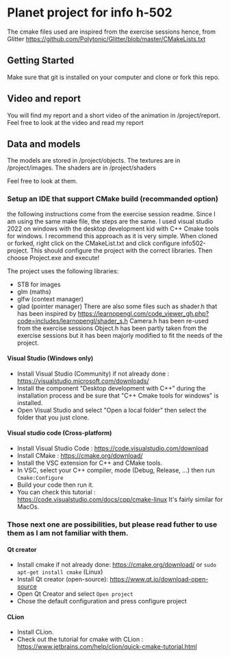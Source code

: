 # Planet project for info h-502

The cmake files used are inspired from the exercise sessions hence, from Glitter https://github.com/Polytonic/Glitter/blob/master/CMakeLists.txt

## Getting Started

Make sure that git is installed on your computer and clone or fork this repo.

## Video and report
You will find my report and a short video of the animation in /project/report. Feel free to look at the video and read my report

## Data and models
The models are stored in /project/objects.
The textures are in /project/images.
The shaders are in /project/shaders

Feel free to look at them.
### Setup an IDE that support CMake build (recommanded option)
the following instructions come from the exercise session readme. Since I am using the same make file, the steps are the same. I used visual studio 2022 on windows with the desktop development kid with C++
Cmake tools for windows. I recommend this approach as it is very simple. When cloned or forked, right click on the CMakeList.txt and click configure info502-project. This should configure the project with the correct libraries. Then choose Project.exe and execute!

The project uses the following libraries:
- STB for images
- glm (maths)
- glfw (context manager)
- glad (pointer manager)
There are also some files such as shader.h that has been inspired by https://learnopengl.com/code_viewer_gh.php?code=includes/learnopengl/shader_s.h
Camera.h has been re-used from the exercise sessions
Object.h has been partly taken from the exercise sessions but it has been majorly modified to fit the needs of the project.

#### Visual Studio (Windows only)  
- Install Visual Studio (Community) if not already done : https://visualstudio.microsoft.com/downloads/ 
- Install the component "Desktop development with C++" during the installation process and be sure that "C++ Cmake tools for windows" is installed.
- Open Visual Studio and select "Open a local folder" then select the folder that you just clone.

#### Visual studio code (Cross-platform)
- Install Visual Studio Code : https://code.visualstudio.com/download
- Install CMake : https://cmake.org/download/
- Install the VSC extension for C++ and CMake tools.
- In VSC, select your C++ compiler, mode (Debug, Release, ...) then run ```Cmake:Configure```
- Build your code then run it.
- You can check this tutorial : https://code.visualstudio.com/docs/cpp/cmake-linux
It's fairly similar for MacOs.

### Those next one are possibilities, but please read futher to use them as I am not familiar with them.
#### Qt creator

- Install cmake if not already done: https://cmake.org/download/ or `sudo apt-get install cmake` (Linux)
- Install Qt creator (open-source): https://www.qt.io/download-open-source 
- Open Qt Creator and select `Open project`
- Chose the default configuration and press configure project

#### CLion

- Install CLion.
- Check out the tutorial for cmake with CLion : https://www.jetbrains.com/help/clion/quick-cmake-tutorial.html
